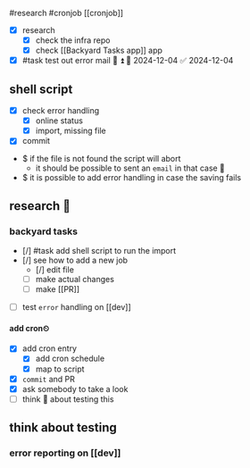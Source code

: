 #research #cronjob 
[[cronjob]]

- [x] research 
	- [x] check the infra repo
	- [x] check [[Backyard Tasks app]] app
- [x] #task test out error mail 📧 ⏫ 📅 2024-12-04 ✅ 2024-12-04

## shell script
- [x] check error handling
	- [x] online status
	- [x] import, missing file
- [x] commit

- $ if the file is not found the script will abort
	- it should be possible to sent an `email` in that case 📧
- $ it is possible to add error handling in case the saving fails

## research 🔬

### backyard tasks
- [/] #task add shell script to run the import
- [/] see how to add a new job
	- [/] edit file
	- [ ] make actual changes
	- [ ] make [[PR]]
- [ ] test `error` handling on [[dev]]
#### add cron⏲
- [x] add cron entry
	- [x] add cron schedule
	- [x] map to script
- [x] `commit` and PR
- [x] ask somebody to take a look
- [ ] think 🤔 about testing this

## think about testing

### error reporting on [[dev]] 


